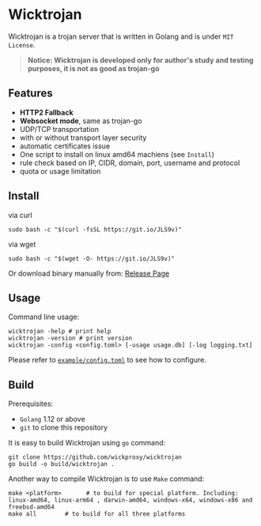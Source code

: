 # Wicktrojan

Wicktrojan is a trojan server that is written in Golang and is under `MIT License`.

> **Notice: Wicktrojan is developed only for author's study and testing purposes, it is not as good as trojan-go**

## Features
* **HTTP2 Fallback**
* **Websocket mode**, same as trojan-go
* UDP/TCP transportation
* with or without transport layer security
* automatic certificates issue
* One script to install on linux amd64 machiens (see `Install`)
* rule check based on IP, CIDR, domain, port, username and protocol
* quota or usage limitation
## Install

via curl
```
sudo bash -c "$(curl -fsSL https://git.io/JLS9v)"
```
via wget
```
sudo bash -c "$(wget -O- https://git.io/JLS9v)"
```
<!--
https://raw.githubusercontent.com/wickproxy/wicktroja/main/example/install.sh
-->

Or download binary manually from: [Release Page](https://github.com/wickproxy/wicktrojan/releases)

## Usage

Command line usage:
```
wicktrojan -help # print help
wicktrojan -version # print version
wicktrojan -config <config.toml> [-usage usage.db] [-log logging.txt]
```

Please refer to [`example/config.toml`](https://github.com/wickproxy/wicktrojan/blob/main/example/config.toml) to see how to configure.

## Build
Prerequisites:
* `Golang` 1.12 or above
* `git` to clone this repository

It is easy to build Wicktrojan using `go` command:
```
git clone https://github.com/wickproxy/wicktrojan
go build -o build/wicktrojan .
```

Another way to compile Wicktrojan is to use `Make` command:
```
make <platform>       # to build for special platform. Including: linux-amd64, linux-arm64 , darwin-amd64, windows-x64, windows-x86 and freebsd-amd64
make all        # to build for all three platforms
```
